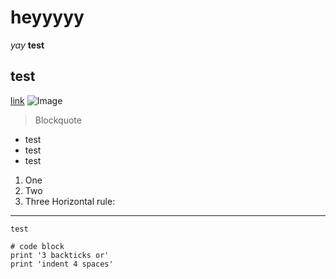 # heyyyyy
*yay*
**test**
## test
[link](hhtp://youtube.com)
![Image](http://url/a.png)
> Blockquote
* test
* test
* test
1. One
2. Two
3. Three
Horizontal rule:

---
`test`
```
# code block
print '3 backticks or'
print 'indent 4 spaces'
```
